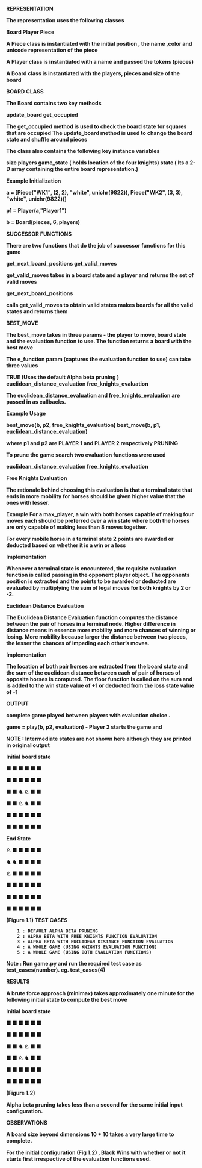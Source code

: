 

<b>REPRESENTATION <b>

The representation uses the following classes

Board
Player
Piece
	
A Piece class is instantiated with the initial position , the name ,color and unicode representation of the piece 

A Player class is instantiated with a name and passed the tokens (pieces)

A Board class is instantiated with the players, pieces and size of the board


BOARD CLASS
               
The Board contains two key methods

update_board 
get_occupied

The get_occupied method is used to check the board state for squares that are occupied
The update_board method is used to change the board state and shuffle around pieces

The class also contains the following key instance variables

size
players
game_state ( holds location of the four knights)
state ( Its a 2-D array  containing the entire board representation.)





Example Initialization

a = [Piece("WK1", (2, 2), "white", unichr(9822)), Piece("WK2", (3, 3), "white", unichr(9822))]

p1 = Player(a,"Player1")

b = Board(pieces, 6, players)


SUCCESSOR FUNCTIONS

There are two functions that do the job of successor functions for this game

get_next_board_positions
get_valid_moves

get_valid_moves takes in a board state and a player and returns the set of valid moves

get_next_board_positions 

calls get_valid_moves to obtain valid states
makes boards for all the valid states and returns them	

BEST_MOVE 

The best_move takes in three params - the player to move, board state and the evaluation
function to use. The function returns a board with the best move

The e_function param (captures the evaluation function to use) can take three values

TRUE (Uses the default Alpha beta pruning )
euclidean_distance_evaluation 
free_knights_evaluation

The euclidean_distance_evaluation and free_knights_evaluation are passed in as callbacks.

Example Usage

best_move(b, p2, free_knights_evaluation)
best_move(b, p1, euclidean_distance_evaluation)

where p1 and p2 are PLAYER 1 and PLAYER 2 respectively
PRUNING 

To prune the game search two evaluation functions were used 

euclidean_distance_evaluation 
free_knights_evaluation


Free Knights Evaluation

The rationale behind choosing this evaluation is that a terminal state that ends in more mobility for horses should be given higher value that the ones with lesser. 

Example  For a max_player,  a win with both horses capable of making four moves each should be preferred over a win state where both the horses are only capable of making less than 8 moves together.

For every mobile horse in a terminal state 2 points are awarded or deducted based on whether it is a win or a loss


Implementation

Whenever a terminal state is encountered, the requisite evaluation function is called passing in the opponent player object. The opponents position is extracted and the points to be awarded or deducted are evaluated by multiplying the sum of legal moves for both knights by 2 or -2. 

Euclidean Distance Evaluation

The Euclidean Distance Evaluation function computes the distance between the pair of horses in a terminal node. Higher difference in distance means in essence more mobility and more chances of winning or losing. More mobility because larger the distance between two pieces, the lesser the chances of impeding each other’s moves.

Implementation

The location of both pair horses are extracted from the board state and the sum of the euclidean distance between each of pair of horses of opposite horses is computed. 
The floor function is called on the sum and is added to the win state value of +1 or deducted from the loss state value of -1


OUTPUT

complete game played between players with evaluation choice . 

 game = play(b, p2, evaluation) - Player 2 starts the game and 

NOTE : Intermediate states are not shown here although they are printed in original output

Initial board state                   

■  ■  ■    ■  ■  ■  

■  ■  ■    ■  ■  ■  

■  ■  ♞  ♘  ■  ■  

■  ■  ♘  ♞  ■  ■  

■  ■   ■  ■   ■  ■  
 
■  ■   ■  ■   ■  ■  



End State 


♘   ■  ■  ■  ■  ■  

♞  ♞  ■  ■  ■  ■  

♘   ■  ■  ■  ■  ■  

■    ■  ■  ■  ■  ■  

■    ■  ■  ■  ■  ■  

■    ■  ■  ■  ■  ■  


(Figure 1.1)
TEST CASES

        1 : DEFAULT ALPHA BETA PRUNING
        2 : ALPHA BETA WITH FREE KNIGHTS FUNCTION EVALUATION
        3 : ALPHA BETA WITH EUCLIDEAN DISTANCE FUNCTION EVALUATION
        4 : A WHOLE GAME (USING KNIGHTS EVALUATION FUNCTION)
        5 : A WHOLE GAME (USING BOTH EVALUATION FUNCTIONS)

Note : Run game.py  and run the required test case as  test_cases(number). 
eg. test_cases(4)


RESULTS

A brute force approach (minimax) takes approximately one minute for the following initial state to compute the best move

Initial board state                   

■  ■  ■    ■  ■  ■  

■  ■  ■    ■  ■  ■  

■  ■  ♞  ♘  ■  ■  

■  ■  ♘  ♞  ■  ■  

■  ■   ■  ■   ■  ■  
 
■  ■   ■  ■   ■  ■  

(Figure 1.2)

Alpha beta pruning takes less than a second for the same initial input configuration. 





OBSERVATIONS

A board size beyond dimensions 10 * 10 takes a very large time to complete. 

For the initial configuration (Fig 1.2) , Black Wins with whether or not it starts first irrespective of the evaluation functions used. 



